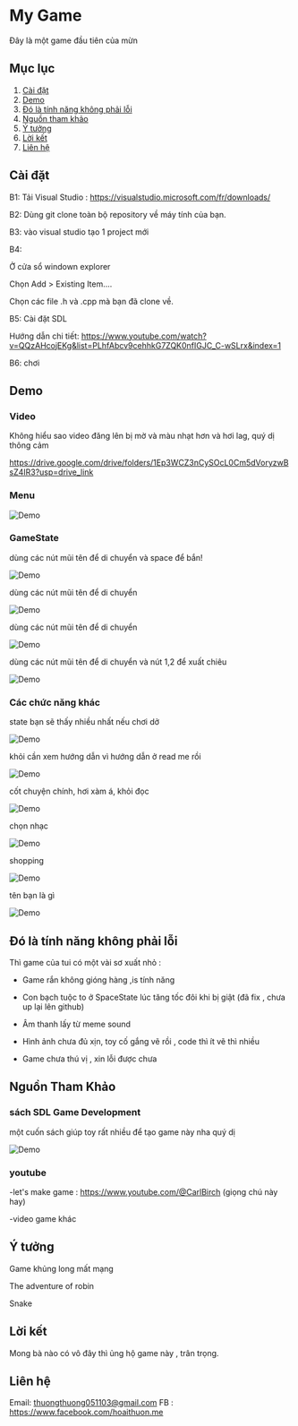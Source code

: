 
# My Game
Đây là một game đầu tiên của mừn
## Mục lục

1. [Cài đặt](#cài-đặt)
2. [Demo](#demo)
3. [Đó là tính năng không phải lỗi](#đó-là-tính-năng-không-phải-lỗi)
4. [Nguồn tham khảo](#nguồn-tham-khảo)
5. [Ý tưởng](#ý-tưởng)
6. [Lời kết](#lời-kết)
7. [Liên hệ](#liên-hệ)

## Cài đặt

B1: Tải Visual Studio :
https://visualstudio.microsoft.com/fr/downloads/

B2: Dùng git clone toàn bộ repository về máy tính của bạn.

B3: vào visual studio tạo 1 project mới

B4: 

Ở cửa sổ windown explorer 

Chọn Add > Existing Item....

Chọn các file .h và .cpp mà bạn đã clone về.

B5: Cài đặt SDL

Hướng dẫn chi tiết:
https://www.youtube.com/watch?v=QQzAHcojEKg&list=PLhfAbcv9cehhkG7ZQK0nfIGJC_C-wSLrx&index=1

B6: chơi

## Demo

### Video
Không hiểu sao video đăng lên bị mờ và màu nhạt hơn và hơi lag, quý dị thông cảm

https://drive.google.com/drive/folders/1Ep3WCZ3nCySOcL0Cm5dVoryzwBsZ4IR3?usp=drive_link

### Menu
![Demo](anhDemo/Menu.png)

### GameState
dùng các nút mũi tên để di chuyển và space để bắn!

![Demo](anhDemo/Space.png)

dùng các nút mũi tên để di chuyển

![Demo](anhDemo/Dino.png)

dùng các nút mũi tên để di chuyển

![Demo](anhDemo/Snake.png)

dùng các nút mũi tên để di chuyển và nút 1,2 để xuất chiêu

![Demo](anhDemo/Boss.png)

### Các chức năng khác
state bạn sẽ thấy nhiều nhất nếu chơi dở

![Demo](anhDemo/GameOver.png)

khỏi cần xem hướng dẫn vì hướng dẫn ở read me rồi

![Demo](anhDemo/HuongDan.png)

cốt chuyện chính, hơi xàm á, khỏi đọc

![Demo](anhDemo/DieuTra.png)

chọn nhạc

![Demo](anhDemo/Music.png)

shopping

![Demo](anhDemo/Shop.png)

tên bạn là gì

![Demo](anhDemo/EnterName.png)

## Đó là tính năng không phải lỗi

Thì game của tui có một vài sơ xuất nhỏ :

- Game rắn không gióng hàng ,is tính năng 
  
- Con bạch tuộc to ở SpaceState lúc tăng tốc đôi khi bị giật (đã fix , chưa up lại lên github)
  
- Âm thanh lấy từ meme sound 
  
- Hình ảnh chưa đủ xịn, toy cố gắng vẽ rồi , code thì ít vẽ thì nhiều

- Game chưa thú vị , xin lỗi được chưa

## Nguồn Tham Khảo
### sách SDL Game Development

một cuốn sách giúp toy rất nhiều để tạo game này nha quý dị

![Demo](anhDemo/Book.png)
### youtube 

-let's make game : https://www.youtube.com/@CarlBirch (giọng chú này hay)

-video game khác

## Ý tưởng

Game khủng long mất mạng

The adventure of robin

Snake

## Lời kết
Mong bà nào có vô đây thì ủng hộ game này , trân trọng.

## Liên hệ
Email: thuongthuong051103@gmail.com
FB : https://www.facebook.com/hoaithuon.me
